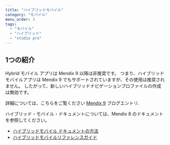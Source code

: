 ```yaml
---
title: "ハイブリッドモバイル"
category: "モバイル"
menu_order: 3
tags:
  - "モバイル"
  - "ハイブリッド"
  - "studio pro"
---
```


## 1つの紹介

Hybrid モバイル アプリは Mendix 9 以降は非推奨です。 つまり、ハイブリッドモバイルアプリは Mendix 9 でもサポートされていますが、その使用は推奨されません。 したがって、新しいハイブリッドナビゲーションプロファイルの作成は無効です。

詳細については、こちらをご覧ください [Mendix 9](https://www.mendix.com/blog/hybrid-mobile-apps-deprecation-with-mendix-9/) ブログエントリ.

ハイブリッド・モバイル・ドキュメントについては、Mendix 8 のドキュメントを参照してください。

* [ハイブリッドモバイル ドキュメントの方法](/howto8/mobile/hybrid-mobile)
* [ハイブリッドモバイルリファレンスガイド](/refguide8/hybrid-mobile)


